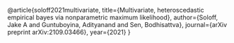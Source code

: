 @article{soloff2021multivariate,
  title={Multivariate, heteroscedastic empirical bayes via nonparametric maximum likelihood},
  author={Soloff, Jake A and Guntuboyina, Adityanand and Sen, Bodhisattva},
  journal={arXiv preprint arXiv:2109.03466},
  year={2021}
}
